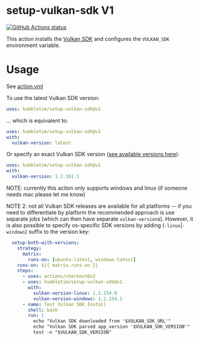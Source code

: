 # setup-vulkan-sdk V1

<p align="left">
  <a href="https://github.com/humbletim/setup-vulkan-sdk"><img alt="GitHub Actions status" src="https://github.com/humbletim/setup-vulkan-sdk/workflows/Setup/badge.svg"></a>
</p>

This action installs the [Vulkan SDK](https://www.lunarg.com/vulkan-sdk/) and configures the `VULKAN_SDK` environment variable.

# Usage

See [action.yml](action.yml)

To use the latest Vulkan SDK version:
```yaml
uses: humbletim/setup-vulkan-sdk@v1
```
... which is equivalent to:
```yaml
uses: humbletim/setup-vulkan-sdk@v1
with:
  vulkan-version: latest
```

Or specify an exact Vulkan SDK version ([see available versions here](https://vulkan.lunarg.com/sdk/home)):
```yaml
uses: humbletim/setup-vulkan-sdk@v1
with:
  vulkan-version: 1.2.161.1
```

NOTE: currently this aciton only supports windows and linux (if someone needs mac please let me know)

NOTE 2: not all Vulkan SDK releases are available for all platforms -- if you need to differentiate by platform the recommended approach is use separate jobs (which can then have separate `vulkan-version`s). However, it is also possible to specify os-specific SDK versions by adding (`-linux`|`-windows`) suffix to the version key:
```yaml
  setup-both-with-versions:
    strategy:
      matrix:
        runs-on: [ubuntu-latest, windows-latest]
    runs-on: ${{ matrix.runs-on }}
    steps:
      - uses: actions/checkout@v2
      - uses: humbletim/setup-vulkan-sdk@v1
        with:
          vulkan-version-linux: 1.2.154.0
          vulkan-version-windows: 1.2.154.1
      - name: Test Vulkan SDK Install
        shell: bash
        run: |
          echo "Vulkan SDK downloaded from '$VULKAN_SDK_URL'"
          echo "Vulkan SDK parsed app_version '$VULKAN_SDK_VERSION'"
          test -n "$VULKAN_SDK_VERSION"
```
